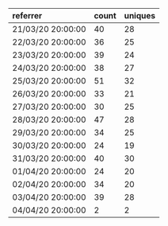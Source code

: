 | referrer          | count | uniques |
| :---------------- | :---- | :------ |
| 21/03/20 20:00:00 | 40    | 28      |
| 22/03/20 20:00:00 | 36    | 25      |
| 23/03/20 20:00:00 | 39    | 24      |
| 24/03/20 20:00:00 | 38    | 27      |
| 25/03/20 20:00:00 | 51    | 32      |
| 26/03/20 20:00:00 | 33    | 21      |
| 27/03/20 20:00:00 | 30    | 25      |
| 28/03/20 20:00:00 | 47    | 28      |
| 29/03/20 20:00:00 | 34    | 25      |
| 30/03/20 20:00:00 | 24    | 19      |
| 31/03/20 20:00:00 | 40    | 30      |
| 01/04/20 20:00:00 | 24    | 20      |
| 02/04/20 20:00:00 | 34    | 20      |
| 03/04/20 20:00:00 | 39    | 28      |
| 04/04/20 20:00:00 | 2     | 2       |